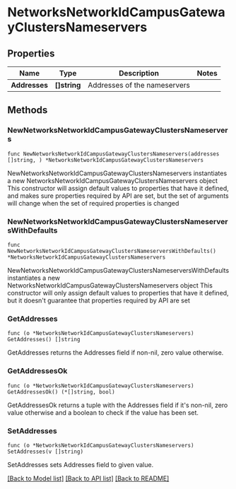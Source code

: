 # NetworksNetworkIdCampusGatewayClustersNameservers

## Properties

Name | Type | Description | Notes
------------ | ------------- | ------------- | -------------
**Addresses** | **[]string** | Addresses of the nameservers | 

## Methods

### NewNetworksNetworkIdCampusGatewayClustersNameservers

`func NewNetworksNetworkIdCampusGatewayClustersNameservers(addresses []string, ) *NetworksNetworkIdCampusGatewayClustersNameservers`

NewNetworksNetworkIdCampusGatewayClustersNameservers instantiates a new NetworksNetworkIdCampusGatewayClustersNameservers object
This constructor will assign default values to properties that have it defined,
and makes sure properties required by API are set, but the set of arguments
will change when the set of required properties is changed

### NewNetworksNetworkIdCampusGatewayClustersNameserversWithDefaults

`func NewNetworksNetworkIdCampusGatewayClustersNameserversWithDefaults() *NetworksNetworkIdCampusGatewayClustersNameservers`

NewNetworksNetworkIdCampusGatewayClustersNameserversWithDefaults instantiates a new NetworksNetworkIdCampusGatewayClustersNameservers object
This constructor will only assign default values to properties that have it defined,
but it doesn't guarantee that properties required by API are set

### GetAddresses

`func (o *NetworksNetworkIdCampusGatewayClustersNameservers) GetAddresses() []string`

GetAddresses returns the Addresses field if non-nil, zero value otherwise.

### GetAddressesOk

`func (o *NetworksNetworkIdCampusGatewayClustersNameservers) GetAddressesOk() (*[]string, bool)`

GetAddressesOk returns a tuple with the Addresses field if it's non-nil, zero value otherwise
and a boolean to check if the value has been set.

### SetAddresses

`func (o *NetworksNetworkIdCampusGatewayClustersNameservers) SetAddresses(v []string)`

SetAddresses sets Addresses field to given value.



[[Back to Model list]](../README.md#documentation-for-models) [[Back to API list]](../README.md#documentation-for-api-endpoints) [[Back to README]](../README.md)


